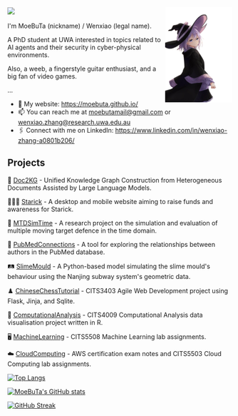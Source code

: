 <a href="https://moebuta.github.io/" >
<img align='right' src='elaina.png' width="150" height="auto" >
</a>
<img src="https://counter.seku.su/cmoe?name=MoeBuTa&theme=r34" /><br>

I'm MoeBuTa (nickname) / Wenxiao (legal name).
 
A PhD student at UWA interested in topics related to AI agents and their security in cyber-physical environments.

Also, a weeb, a fingerstyle guitar enthusiast, and a big fan of video games.

...

- 🔗 My website: https://moebuta.github.io/
- 📫 You can reach me at moebutamail@gmail.com or wenxiao.zhang@research.uwa.edu.au
- 🖇️ Connect with me on LinkedIn: https://www.linkedin.com/in/wenxiao-zhang-a0801b206/

## Projects

🔗 [Doc2KG](https://github.com/AI4WA/Docs2KG) - Unified Knowledge Graph Construction from Heterogeneous Documents Assisted by Large Language Models.

👩‍👧‍👦 [Starick](https://github.com/codersforcauses/starick) - A desktop and mobile website aiming to raise funds and awareness for Starick.

🔐 [MTDSimTime](https://github.com/MoeBuTa/MTDSimTime) - A research project on the simulation and evaluation of multiple moving target defence in the time domain.

🏥 [PubMedConnections](https://github.com/PubMedConnections/PubMedConnections) - A tool for exploring the relationships between authors in the PubMed database. 

🛤️ [SlimeMould](https://github.com/MoeBuTa/SlimeMould) - A Python-based model simulating the slime mould's behaviour using the Nanjing subway system's geometric data.

♟️ [ChineseChessTutorial](https://github.com/MoeBuTa/ChineseChessTutorial) - CITS3403 Agile Web Development project using Flask, Jinja, and Sqlite.

🔢 [ComputationalAnalysis](https://github.com/MoeBuTa/ComputationalAnalysis) - CITS4009 Computational Analysis data visualisation project written in R.

🖥️ [MachineLearning](https://github.com/MoeBuTa/MachineLearning) - CITS5508 Machine Learning lab assignments.

☁️ [CloudComputing](https://github.com/MoeBuTa/CloudComputing) - AWS certification exam notes and CITS5503 Cloud Computing lab assignments.

[![Top Langs](https://github-readme-stats-eta-seven-76.vercel.app/api/top-langs/?username=MoeBuTa&layout=compact&theme=tokyonight&card_width=500&langs_count=10)](https://github.com/MoeBuTa/github-readme-stats)

[![MoeBuTa's GitHub stats](https://github-readme-stats-eta-seven-76.vercel.app/api?username=MoeBuTa&theme=tokyonight&card_width=500)](https://github.com/MoeBuTa/github-readme-stats)

[![GitHub Streak](https://github-readme-streak-stats-of4j.vercel.app?user=moebuta&theme=dark&hide_border=true&card_width=500)](https://git.io/streak-stats)
